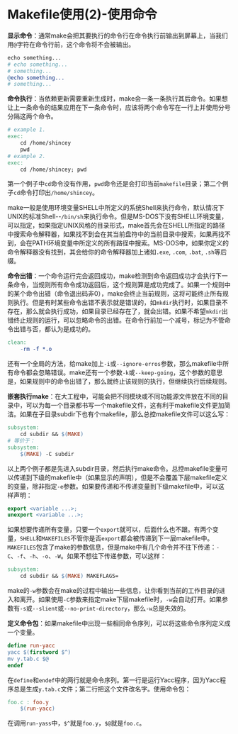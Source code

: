 # Makefile使用(2)-使用命令

**显示命令**：通常make会把其要执行的命令行在命令执行前输出到屏幕上，当我们用`@`字符在命令行前，这个命令将不会被输出。

```makefile
echo something...
# echo something...
# something...
@echo something...
# something...
```

**命令执行**：当依赖更新需要重新生成时，make会一条一条执行其后命令。如果想让上一条命令的结果应用在下一条命令时，应该将两个命令写在一行上并使用分号分隔这两个命令。

```makefile
# example 1.
exec:
	cd /home/shincey
	pwd
# example 2.
exec:
	cd /home/shincey; pwd
```

第一个例子中`cd`命令没有作用，`pwd`命令还是会打印当前`makefile`目录；第二个例子`cd`命令打印出`/home/shincey`。

make一般是使用环境变量SHELL中所定义的系统Shell来执行命令，默认情况下UNIX的标准Shell--`/bin/sh`来执行命令。但是MS-DOS下没有SHELL环境变量，可以指定，如果指定UNIX风格的目录形式，make首先会在SHELL所指定的路径中搜索命令解释器，如果找不到会在其当前盘符中的当前目录中搜索，如果再找不到，会在PATH环境变量中所定义的所有路径中搜索。MS-DOS中，如果你定义的命令解释器没有找到，其会给你的命令解释器加上诸如`.exe`, `.com`, `.bat`, `.sh`等后缀。

**命令出错**：一个命令运行完会返回成功，make检测到命令返回成功才会执行下一条命令，当规则所有命令成功返回后，这个规则算是成功完成了。如果一个规则中的某个命令出错（命令退出码非0），make会终止当前规则，这将可能终止所有规则执行。但是有时某些命令出错不表示就是错误的，如`mkdir`执行时，如果目录不存在，那么就会执行成功，如果目录已经存在了，就会出错。如果不希望`mkdir`出错终止规则的运行，可以忽略命令的出错。在命令行前加一个减号，标记为不管命令出错与否，都认为是成功的。

```makefile
clean:
	-rm -f *.o
```

还有一个全局的方法，给make加上`-i`或`--ignore-erros`参数，那么makefile中所有命令都会忽略错误。make还有一个参数`-k`或`--keep-going`，这个参数的意思是，如果规则中的命令出错了，那么就终止该规则的执行，但继续执行后续规则。

**嵌套执行make**：在大工程中，可能会把不同模块或不同功能源文件放在不同的目录中，可以为每一个目录都书写一个makefile文件，这有利于makefile文件更加简洁。如果在子目录subdir下也有个makefile，那么总控makefile文件可以这么写：

```makefile
subsystem:
	cd subdir && $(MAKE)
# 等价于：
subsystem:
	$(MAKE) -C subdir
```

以上两个例子都是先进入subdir目录，然后执行make命令。总控makefile变量可以传递到下级的makefile中（如果显示的声明），但是不会覆盖下层makefile定义的变量，除非指定`-e`参数。如果要传递和不传递变量到下级makefile中，可以这样声明：

```makefile
export <variable ...>;
unexport <variable ...>;
```

如果想要传递所有变量，只要一个`export`就可以，后面什么也不跟。有两个变量，`SHELL`和`MAKEFILES`不管你是否`export`都会被传递到下一层makefile中。`MAKEFILES`包含了make的参数信息，但是make中有几个命令并不往下传递：`-C`、`-f`、`-h`、`-o`、`-W`。如果不想往下传递参数，可以这样：

```makefile
subsystem:
	cd subdir && $(MAKE) MAKEFLAGS=
```

make的`-w`参数会在make的过程中输出一些信息，让你看到当前的工作目录的进入和离开。如果使用`-C`参数来指定make下层makefile时，`-w`会自动打开。如果参数有`-s`或`--slient`或`--no-print-directory`，那么`-w`总是失效的。

**定义命令包**：如果makefile中出现一些相同命令序列，可以将这些命令序列定义成一个变量。

```makefile
define run-yacc
yacc $(firstword $^)
mv y.tab.c $@
endef
```

在`define`和`endef`中的两行就是命令序列。第一行是运行Yacc程序，因为Yacc程序总是生成`y.tab.c`文件；第二行把这个文件改名字。使用命令包：

```makefile
foo.c : foo.y
	$(run-yacc)
```

在调用`run-yass`中，`$^`就是`foo.y`，`$@`就是`foo.c`。
